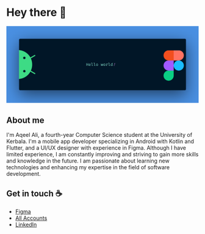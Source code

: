 # Hey there :wave:

<img src="https://github.com/Aqeel-ali/aqeel-ali/blob/main/Hello%20world.png" alt="Hello world">


## About me

I'm Aqeel Ali, a fourth-year Computer Science student at the University of Kerbala. I'm a mobile app developer specializing in Android with Kotlin and Flutter, and a UI/UX designer with experience in Figma. Although I have limited experience, I am constantly improving and striving to gain more skills and knowledge in the future. I am passionate about learning new technologies and enhancing my expertise in the field of software development.
## Get in touch :coffee:

- [Figma](https://www.figma.com/@aqeelalikhalaf)
- [All Accounts](https://medium.com/@sagarviradiya)
- [LinkedIn](https://www.linkedin.com/in/aqeel-ali-7a6524245?utm_source=share&utm_campaign=share_via&utm_content=profile&utm_medium=android_app)

